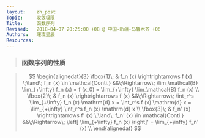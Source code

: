 ```yaml
---
layout:    zh_post
Topic:     收敛极限
Title:     函数序列
Revised:   2018-04-07 20:25:00 +08 @ 中国-新疆-乌鲁木齐 +06
Authors:   璀璨星辰
Resources:
---
```


> ### 函数序列的性质

> $$
> \begin{alignedat}{3}
> \fbox{1}\; & f_n (x) \rightrightarrows f (x) \;\land\; f_n (x) \in \mathcal{Conti.}                   &&\;\Rightarrow\; \lim_\mathcal{B} \lim_{+\infty} f_n (x) = f (x_0) = \lim_{+\infty} \lim_\mathcal{B} f_n (x) \\
> \fbox{2}\; & f_n (x) \rightrightarrows f (x) &&\;\Rightarrow\; \int_r^s \lim_{+\infty} f_n (x) \mathrm{d} x = \int_r^s f (x) \mathrm{d} x = \lim_{+\infty} \int_r^s f_n (x) \mathrm{d} x \\
> \fbox{3}\; & f_n' (x) \rightrightarrows f' (x) \;\land\; f_n' (x) \in \mathcal{Conti.} &&\;\Rightarrow\; \left[ \lim_{+\infty} f_n (x) \right]' = \lim_{+\infty} f_n' (x) \\
> \end{alignedat}
> $$
>

